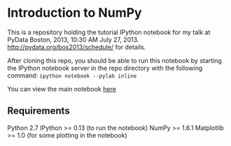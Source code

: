 Introduction to NumPy
=====================

This is a repository holding the tutorial IPython notebook for my talk at PyData Boston, 2013, 10:30 AM July 27, 2013.  http://pydata.org/bos2013/schedule/ for details. 

After cloning this repo, you should be able to run this notebook by starting the IPython notebook server in the repo directory with the following command:  `ipython notebook --pylab inline`

You can view the main notebook [here](http://nbviewer.ipython.org/urls/raw.github.com/andrewgiessel/pydata_bos_2013_intro_to_numpy/master/Introduction%2520To%2520NumPy.ipynb)

Requirements
------------

Python 2.7
IPython >= 0.13 (to run the notebook)
NumPy >= 1.6.1
Matplotlib >= 1.0 (for some plotting in the notebook)
